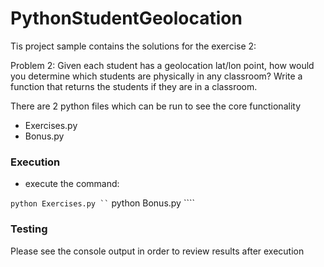 # PythonStudentGeolocation

Tis project sample contains the solutions for the exercise 2:

Problem 2:
Given each student has a geolocation lat/lon point, how would you determine which students
are physically in any classroom?
Write a function that returns the students if they are in a classroom.

There are 2 python files which can be run to see the core functionality
 - Exercises.py
 - Bonus.py
 
### Execution ###
- execute the command: 

``` python Exercises.py ``
``` python Bonus.py ````

### Testing ###
Please see the console output in order to review results after execution 
